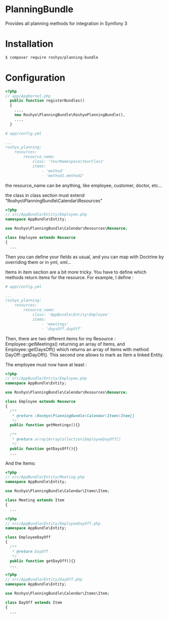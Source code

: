 # PlanningBundle
Provides all planning methods for integration in Symfony 3

# Installation
```bash
$ composer require roshyo/planning-bundle
```

# Configuration
```php
<?php
// app/AppKernel.php
  public function registerBundles()
  {
    ...,
    new Roshyo\PlanningBundle\RoshyoPlanningBundle(),
    ...,
  }
```

```yml
# app/config.yml

...
roshyo_planning:
    resources:
        resource_name:
            class: 'YourNamespace\YourClass'
            items:
                - 'method'
                - 'method1.method2'
```

the resource_name can be anything, like employee, customer, doctor, etc...

the class in class section must extend "Roshyo\PlanningBundle\Calendar\Resources"

```php
<?php
// src/AppBundle/Entity/Employee.php
namespace AppBundle\Entity;

use Roshyo\PlanningBundle\Calendar\Resources\Resource;

class Employee extends Resource
{
  ...
```

Then you can define your fields as usual, and you can map with Doctrine by overriding them or in yml, xml...

Items in item section are a bit more tricky. You have to define which methods return items for the resource.
For example, I define :

```yml
# app/config.yml

...
roshyo_planning:
    resources:
        resource_name:
            class: 'AppBundle\Entity\Employee'
            items:
                - 'meetings'
                - 'daysOff.dayOff'
```

Then, there are two different items for my Resource : Employee::getMeetings() returning an array of Items, and Employee::getDaysOff() which returns an array of items with method DayOff::getDayOff(). This second one allows to mark as Item a linked Entity.

The employee must now have at least :

```php
<?php
// src/AppBundle/Entity/Employee.php
namespace AppBundle\Entity;

use Roshyo\PlanningBundle\Calendar\Resources\Resource;

class Employee extends Resource
{
  /**
   * @return \Roshyo\PlanningBundle\Calendar\Items\Item[]
   */
  public function getMeetings(){}
  
  /**
   * @return array|ArrayCollection|EmployeeDayOff[]
   */
  public function getDaysOff(){}
  ...
```

And the Items:

```php
<?php
// src/AppBundle/Entity/Meeting.php
namespace AppBundle\Entity;

use Roshyo\PlanningBundle\Calendar\Items\Item;

class Meeting extends Item
{
  ...
```

```php
<?php
// src/AppBundle/Entity/EmployeeDayOff.php
namespace AppBundle\Entity;

class EmployeeDayOff
{
  /**
   * @return DayOff
   */
  public function getDayOff(){}
  ...
```

```php
<?php
// src/AppBundle/Entity/DayOff.php
namespace AppBundle\Entity;

use Roshyo\PlanningBundle\Calendar\Items\Item;

class DayOff extends Item
{
  ...
```
